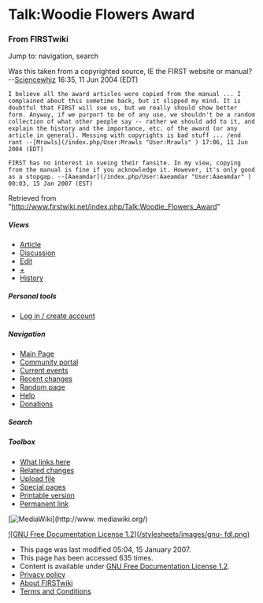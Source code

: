 # Talk:Woodie Flowers Award

### From FIRSTwiki

Jump to: navigation, search

Was this taken from a copyrighted source, IE the FIRST website or manual?
--[Sciencewhiz](/index.php/User:Sciencewhiz "User:Sciencewhiz" ) 16:35, 11 Jun
2004 (EDT)

    I believe all the award articles were copied from the manual ... I complained about this sometime back, but it slipped my mind. It is doubtful that FIRST will sue us, but we really should show better form. Anyway, if we purport to be of any use, we shouldn't be a random collection of what other people say -- rather we should add to it, and explain the history and the importance, etc. of the award (or any article in general). Messing with copyrights is bad stuff ... /end rant --[Mrawls](/index.php/User:Mrawls "User:Mrawls" ) 17:06, 11 Jun 2004 (EDT) 

    FIRST has no interest in sueing their fansite. In my view, copying from the manual is fine if you acknowledge it. However, it's only good as a stopgap. --[Aaeamdar](/index.php/User:Aaeamdar "User:Aaeamdar" ) 00:03, 15 Jan 2007 (EST) 

Retrieved from
"<http://www.firstwiki.net/index.php/Talk:Woodie_Flowers_Award>"

##### Views

  * [Article](/index.php/Woodie_Flowers_Award)
  * [Discussion](/index.php/Talk:Woodie_Flowers_Award)
  * [Edit](/index.php?title=Talk:Woodie_Flowers_Award&action=edit)
  * [+](/index.php?title=Talk:Woodie_Flowers_Award&action=edit&section=new)
  * [History](/index.php?title=Talk:Woodie_Flowers_Award&action=history)

##### Personal tools

  * [Log in / create account](/index.php?title=Special:Userlogin&returnto=Talk:Woodie_Flowers_Award)

[](/index.php/Main_Page "Main Page" )

##### Navigation

  * [Main Page](/index.php/Main_Page)
  * [Community portal](/index.php/FIRSTwiki:Community_portal)
  * [Current events](/index.php/Current_events)
  * [Recent changes](/index.php/Special:Recentchanges)
  * [Random page](/index.php/Special:Random)
  * [Help](/index.php/Help:Contents)
  * [Donations](/index.php/FIRSTwiki:Site_support)

##### Search



##### Toolbox

  * [What links here](/index.php/Special:Whatlinkshere/Talk:Woodie_Flowers_Award)
  * [Related changes](/index.php/Special:Recentchangeslinked/Talk:Woodie_Flowers_Award)
  * [Upload file](/index.php/Special:Upload)
  * [Special pages](/index.php/Special:Specialpages)
  * [Printable version](/index.php?title=Talk:Woodie_Flowers_Award&printable=yes)
  * [Permanent link](/index.php?title=Talk:Woodie_Flowers_Award&oldid=53108)

[![MediaWiki](/skins/common/images/poweredby_mediawiki_88x31.png)](http://www.
mediawiki.org/)

[![GNU Free Documentation License 1.2](/stylesheets/images/gnu-
fdl.png)](http://www.gnu.org/copyleft/fdl.html)

  * This page was last modified 05:04, 15 January 2007.
  * This page has been accessed 635 times.
  * Content is available under [GNU Free Documentation License 1.2](http://www.gnu.org/copyleft/fdl.html "http://www.gnu.org/copyleft/fdl.html" ).
  * [Privacy policy](/index.php/FIRSTwiki:Privacy_policy "FIRSTwiki:Privacy policy" )
  * [About FIRSTwiki](/index.php/FIRSTwiki:About "FIRSTwiki:About" )
  * [Terms and Conditions](/index.php/FIRSTwiki:Terms_and_conditions "FIRSTwiki:Terms and conditions" )

